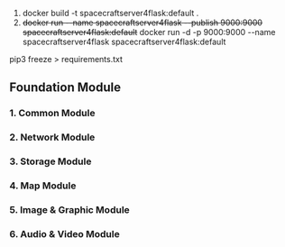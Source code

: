 1. docker build -t spacecraftserver4flask:default .
2. ~~docker run --name spacecraftserver4flask --publish 9000:9000 spacecraftserver4flask:default~~ 
docker run -d -p 9000:9000 --name spacecraftserver4flask spacecraftserver4flask:default

pip3 freeze > requirements.txt

## Foundation Module

### 1. Common Module

### 2. Network Module

### 3. Storage Module

### 4. Map Module

### 5. Image & Graphic Module

### 6. Audio & Video Module 
